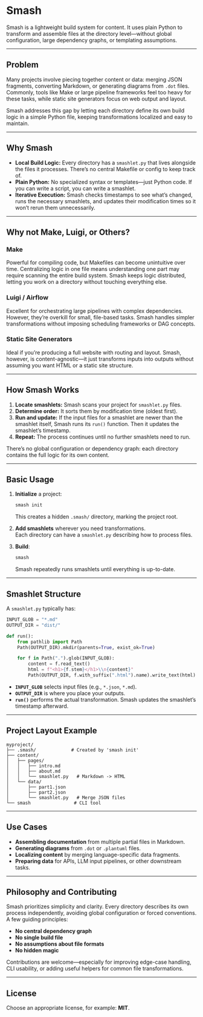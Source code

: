 # Smash

Smash is a lightweight build system for content. It uses plain Python to transform and assemble files at the directory level—without global configuration, large dependency graphs, or templating assumptions.

---

## Problem

Many projects involve piecing together content or data: merging JSON fragments, converting Markdown, or generating diagrams from `.dot` files. Commonly, tools like Make or large pipeline frameworks feel too heavy for these tasks, while static site generators focus on web output and layout.

Smash addresses this gap by letting each directory define its own build logic in a simple Python file, keeping transformations localized and easy to maintain.

---

## Why Smash

- **Local Build Logic:** Every directory has a `smashlet.py` that lives alongside the files it processes. There’s no central Makefile or config to keep track of.
- **Plain Python:** No specialized syntax or templates—just Python code. If you can write a script, you can write a smashlet.
- **Iterative Execution:** Smash checks timestamps to see what’s changed, runs the necessary smashlets, and updates their modification times so it won’t rerun them unnecessarily.

---

## Why not Make, Luigi, or Others?

### Make
Powerful for compiling code, but Makefiles can become unintuitive over time. Centralizing logic in one file means understanding one part may require scanning the entire build system. Smash keeps logic distributed, letting you work on a directory without touching everything else.

### Luigi / Airflow
Excellent for orchestrating large pipelines with complex dependencies. However, they’re overkill for small, file-based tasks. Smash handles simpler transformations without imposing scheduling frameworks or DAG concepts.

### Static Site Generators
Ideal if you’re producing a full website with routing and layout. Smash, however, is content-agnostic—it just transforms inputs into outputs without assuming you want HTML or a static site structure.

---

## How Smash Works

1. **Locate smashlets:** Smash scans your project for `smashlet.py` files.  
2. **Determine order:** It sorts them by modification time (oldest first).  
3. **Run and update:** If the input files for a smashlet are newer than the smashlet itself, Smash runs its `run()` function. Then it updates the smashlet’s timestamp.  
4. **Repeat:** The process continues until no further smashlets need to run.

There’s no global configuration or dependency graph: each directory contains the full logic for its own content.

---

## Basic Usage

1. **Initialize** a project:
   ```bash
   smash init
   ```
   This creates a hidden `.smash/` directory, marking the project root.

2. **Add smashlets** wherever you need transformations.  
   Each directory can have a `smashlet.py` describing how to process files.

3. **Build**:
   ```bash
   smash
   ```
   Smash repeatedly runs smashlets until everything is up-to-date.

---

## Smashlet Structure

A `smashlet.py` typically has:

```python
INPUT_GLOB = "*.md"
OUTPUT_DIR = "dist/"

def run():
    from pathlib import Path
    Path(OUTPUT_DIR).mkdir(parents=True, exist_ok=True)

    for f in Path(".").glob(INPUT_GLOB):
        content = f.read_text()
        html = f"<h1>{f.stem}</h1>\\n{content}"
        Path(OUTPUT_DIR, f.with_suffix(".html").name).write_text(html)
```

- **`INPUT_GLOB`** selects input files (e.g., `*.json`, `*.md`).
- **`OUTPUT_DIR`** is where you place your outputs.
- **`run()`** performs the actual transformation. Smash updates the smashlet’s timestamp afterward.

---

## Project Layout Example

```
myproject/
├── .smash/             # Created by 'smash init'
├── content/
│   ├── pages/
│   │   ├── intro.md
│   │   ├── about.md
│   │   └── smashlet.py   # Markdown -> HTML
│   └── data/
│       ├── part1.json
│       ├── part2.json
│       └── smashlet.py   # Merge JSON files
└── smash                # CLI tool
```

---

## Use Cases

- **Assembling documentation** from multiple partial files in Markdown.
- **Generating diagrams** from `.dot` or `.plantuml` files.
- **Localizing content** by merging language-specific data fragments.
- **Preparing data** for APIs, LLM input pipelines, or other downstream tasks.

---

## Philosophy and Contributing

Smash prioritizes simplicity and clarity. Every directory describes its own process independently, avoiding global configuration or forced conventions. A few guiding principles:

- **No central dependency graph**  
- **No single build file**  
- **No assumptions about file formats**  
- **No hidden magic**  

Contributions are welcome—especially for improving edge-case handling, CLI usability, or adding useful helpers for common file transformations.

---

## License

Choose an appropriate license, for example: **MIT**.

